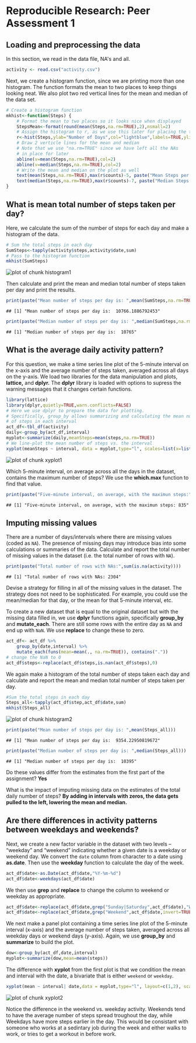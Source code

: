 # Reproducible Research: Peer Assessment 1



## Loading and preprocessing the data
In this section, we read in the data file, NA's and all.


```r
activity <- read.csv("activity.csv")
```

Next, we create a histogram function, since we are printing more than one histogram. The function formats the mean to two places to keep things looking neat. We also plot two red vertical lines for the mean and median of the data set.


```r
# Create a histogram function
mkhist<-function(Steps) {  
    # Format the mean to two places so it looks nice when displayed
    StepsMean<-format(round(mean(Steps,na.rm=TRUE),2),nsmall=2)
    # Assign the histogram to r, as we use this later for placing the text
    r<-hist(Steps,ylab="Number of Days",col="lightblue",labels=TRUE,ylim = c(0, 29))
    # Draw 2 verticle lines for the mean and median
    # Note that we use "na.rm=TRUE" since we have left all the NAs
    # in place for later
    abline(v=mean(Steps,na.rm=TRUE),col=2)
    abline(v=median(Steps,na.rm=TRUE),col=2)
    # Write the mean and median on the plot as well
    text(mean(Steps,na.rm=TRUE),max(r$counts)-5, paste("Mean Steps per Day",StepsMean), adj = c(1, NA), col = 2)
    text(median(Steps,na.rm=TRUE),max(r$counts)-7, paste("Median Steps per Day",median(Steps,na.rm=TRUE)),adj = c(0, NA), col = 2)
}
```

## What is mean total number of steps taken per day?
Here, we calculate the sum of the number of steps for each day and make a histogram of the data.


```r
# Sum the total steps in each day
SumSteps<-tapply(activity$steps,activity$date,sum)
# Pass to the histogram function
mkhist(SumSteps)
```

![plot of chunk histogram1](./PA1_template_files/figure-html/histogram1.png) 

Then calculate and print the mean and median total number of steps taken per day and print the results.


```r
print(paste("Mean number of steps per day is: ",mean(SumSteps,na.rm=TRUE)))
```

```
## [1] "Mean number of steps per day is:  10766.1886792453"
```

```r
print(paste("Median number of steps per day is: ",median(SumSteps,na.rm=TRUE)))
```

```
## [1] "Median number of steps per day is:  10765"
```

## What is the average daily activity pattern?
For this question, we make a time series line plot of the 5-minute interval on the x-axis and the average number of steps taken, averaged across all days on the y-axis. We load two libraries for the data manipulation and plots, **lattice,** and **dplyr.** The **dplyr** library is loaded with options to supress the warning messages that it changes certain functions.


```r
library(lattice)
library(dplyr,quietly=TRUE,warn.conflicts=FALSE)
# Here we use dplyr to prepare the data for plotting. 
# Specifically, group_by allows summarizing and calculating the mean number
# of steps in each interval
act_df<-tbl_df(activity)
daily<-group_by(act_df,interval)
myplot<-summarize(daily,meanSteps=mean(steps,na.rm=TRUE))
# We line-plot the mean number of steps vs. the interval
xyplot(meanSteps ~ interval, data = myplot,type="l", scales=list(x=list(at=c(0,500,1000,1500,2000,2355), rot=90)),ylab="Average Number of Steps",main="Average Number of Steps Taken, Averaged Across All Days")
```

![plot of chunk xyplot1](./PA1_template_files/figure-html/xyplot1.png) 

Which 5-minute interval, on average across all the days in the dataset, contains the maximum number of steps? We use the **which.max** function to find that value.


```r
print(paste("Five-minute interval, on average, with the maximun steps:",myplot[which.max(myplot$meanSteps),1]))
```

```
## [1] "Five-minute interval, on average, with the maximun steps: 835"
```

## Imputing missing values
There are a number of days/intervals where there are missing values (coded as `NA`). The presence of missing days may introduce bias into some calculations or summaries of the data. Calculate and report the total number of missing values in the dataset (i.e. the total number of rows with `NA`).


```r
print(paste("Total number of rows with NAs:",sum(is.na(activity))))
```

```
## [1] "Total number of rows with NAs: 2304"
```

Devise a strategy for filling in all of the missing values in the dataset. The strategy does not need to be sophisticated. For example, you could use the mean/median for that day, or the mean for that 5-minute interval, etc.

To create a new dataset that is equal to the original dataset but with the missing data filled in, we use **dplyr** functions again, specifically **group_by** and **mutate_each**. There are still some rows with the entire day as `NA` and end up with `NaN`. We use **replace** to change these to zero.


```r
act_df<- act_df %>%
    group_by(date,interval) %>%
    mutate_each(funs(mean=mean(., na.rm=TRUE)), contains("."))
# change the NaN to 0
act_df$steps<-replace(act_df$steps,is.nan(act_df$steps),0)
```

We again make a histogram of the total number of steps taken each day and calculate and report the mean and median total number of steps taken per day. 


```r
#Sum the total steps in each day
Steps_all<-tapply(act_df$step,act_df$date,sum)
mkhist(Steps_all)
```

![plot of chunk histogram2](./PA1_template_files/figure-html/histogram2.png) 

```r
print(paste("Mean number of steps per day is: ",mean(Steps_all)))
```

```
## [1] "Mean number of steps per day is:  9354.22950819672"
```

```r
print(paste("Median number of steps per day is: ",median(Steps_all)))
```

```
## [1] "Median number of steps per day is:  10395"
```

Do these values differ from the estimates from the first part of the assignment? **Yes**

What is the impact of imputing missing data on the estimates of the total daily number of steps? **By adding in intervals with zeros, the data gets pulled to the left, lowering the mean and median.** 


## Are there differences in activity patterns between weekdays and weekends?
Next, we create a new factor variable in the dataset with two levels – “weekday” and “weekend” indicating whether a given date is a weekday or weekend day. We convert the `date` column from character to a date using **as.date**. Then use the **weekday** function to calculate the day of the week. 


```r
act_df$date<-as.Date(act_df$date,"%Y-%m-%d")
act_df$date<-weekdays(act_df$date)
```

We then use **grep** and **replace** to change the column to weekend or weekday as appropriate.


```r
act_df$date<-replace(act_df$date,grep("Sunday|Saturday",act_df$date),"Weekend")
act_df$date<-replace(act_df$date,grep("Weekend",act_df$date,invert=TRUE),"Weekday")
```

We next make a panel plot containing a time series line plot of the 5-minute interval (x-axis) and the average number of steps taken, averaged across all weekday days or weekend days (y-axis). Again, we use **group_by** and **summarize** to build the plot. 


```r
dow<-group_by(act_df,date,interval)
myplot<-summarize(dow,mean=mean(steps))
```

The difference with **xyplot** from the first plot is that we condition the mean and interval with the date, a bivariate that is either `weekend` or `weekday`.


```r
xyplot(mean ~ interval| date,data = myplot,type="l", layout=c(1,2), scales=list(x=list(at=c(0,500,1000,1500,2000,2355), rot=90)),ylab="Average Number of Steps",main="Average Number of Steps Taken, Averaged Across All Days")
```

![plot of chunk xyplot2](./PA1_template_files/figure-html/xyplot2.png) 

Notice the difference in the weekend vs. weekday activity. Weekends tend to have the average number of steps spread troughout the day, while Weekdays have more steps earlier in the day. This would be consistant with someone who works at a sedintary job during the week and either walks to work, or tries to get a workout in before work.
